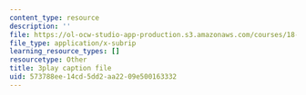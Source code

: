 ```yaml
---
content_type: resource
description: ''
file: https://ol-ocw-studio-app-production.s3.amazonaws.com/courses/18-01sc-single-variable-calculus-fall-2010/573788ee14cd5dd2aa2209e500163332_wOHrNt9ScYs.vtt
file_type: application/x-subrip
learning_resource_types: []
resourcetype: Other
title: 3play caption file
uid: 573788ee-14cd-5dd2-aa22-09e500163332
---
```

